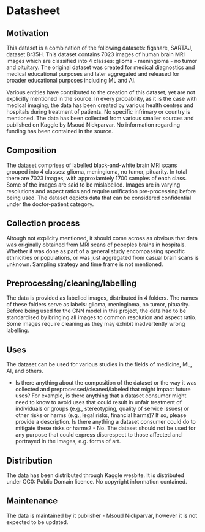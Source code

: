 # Datasheet 

## Motivation

This dataset is a combination of the following datasets: figshare, SARTAJ, dataset Br35H. This dataset contains 7023 images of human brain MRI images which are classified into 4 classes: glioma - meningioma - no tumor and pituitary. The original dataset was created for medical diagnostics and medical educational purposes and later aggregated and released for broader educational purposes including ML and AI.

Various entities have contributed to the creation of this dataset, yet are not explicitly mentioned in the source. In every probability, as it is the case with medical imaging, the data has been created by various health centres and hospitals during treatment of patients. No specific infrimary or country is mentioned. The data has been collected from various smaller sources and published on Kaggle by Msoud Nickparvar. No information regarding funding has been contained in the source.

 
## Composition

The dataset comprises of labelled black-and-white brain MRI scans grouped into 4 classes: glioma, meningioma, no tumor, pituarity. In total there are 7023 images, with approxiamtely 1700 samples of each class. Some of the images are said to be mislabelled. Images are in varying resolutions and aspect ratios and require unification pre-processing before being used. The dataset depicts data that can be considered confidential under the doctor-patient category.

## Collection process

Altough not explicity mentioned, it should come across as obvious that data was originally obtained from MRI scans of peoeples brains in hospitals. Whether it was done as part of a general study encompassing specific ethnicities or populations, or was just aggregated from casual brain scans is unknown. Sampling strategy and time frame is not mentioned.

## Preprocessing/cleaning/labelling

The data is provided as labelled images, distributed in 4 folders. The names of these folders serve as labels: glioma, meningioma, no tumor, pituarity. Before being used for the CNN model in this project, the data had to be standardised by bringing all images to common resolution and aspect ratio. Some images require cleaning as they may exhibit inadvertently wrong labelling. 
 
## Uses

The dataset can be used for various studies in the fields of medicine, ML, AI, and others.
- Is there anything about the composition of the dataset or the way it was collected and preprocessed/cleaned/labeled that might impact future uses? For example, is there anything that a dataset consumer might need to know to avoid uses that could result in unfair treatment of individuals or groups (e.g., stereotyping, quality of service issues) or other risks or harms (e.g., legal risks, financial harms)? If so, please provide a description. Is there anything a dataset consumer could do to mitigate these risks or harms? - No.
The dataset should not be used for any purpose that could express discrespect to those affected and portrayed in the images, e.g. forms of art.

## Distribution

The data has been distributed through Kaggle wesbite. It is distributed under CC0: Public Domain licence. No copyright information contained.

## Maintenance

The data is maintained by it publisher - Msoud Nickparvar, however it is not expected to be updated.

